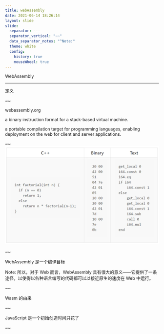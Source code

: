 ```yaml
---
title: webAssembly
date: 2021-06-14 18:26:14
layout: slide
slide:
  separator: ---
  separator_vertical: "~~"
  data_separator_notes: "^Note:"
  theme: white
  config:
    history: true
    mouseWheel: true
---
```


WebAssembly

---

定义

~~

webassembly.org

a binary instruction format for a stack-based virtual machine.

a portable compilation target for programming languages, enabling deployment on the web for client and server applications.

~~
![format](/images/wasm/wasm.webp)

~~

WebAssembly 是一个编译目标

Note: 所以，对于 Web 而言，WebAssembly 具有很大的意义——它提供了一条途径，以使得以各种语言编写的代码都可以以接近原生的速度在 Web 中运行。

~~

Wasm 的由来

~~

JavaScript 是一个初始创造时间只花了

~~
